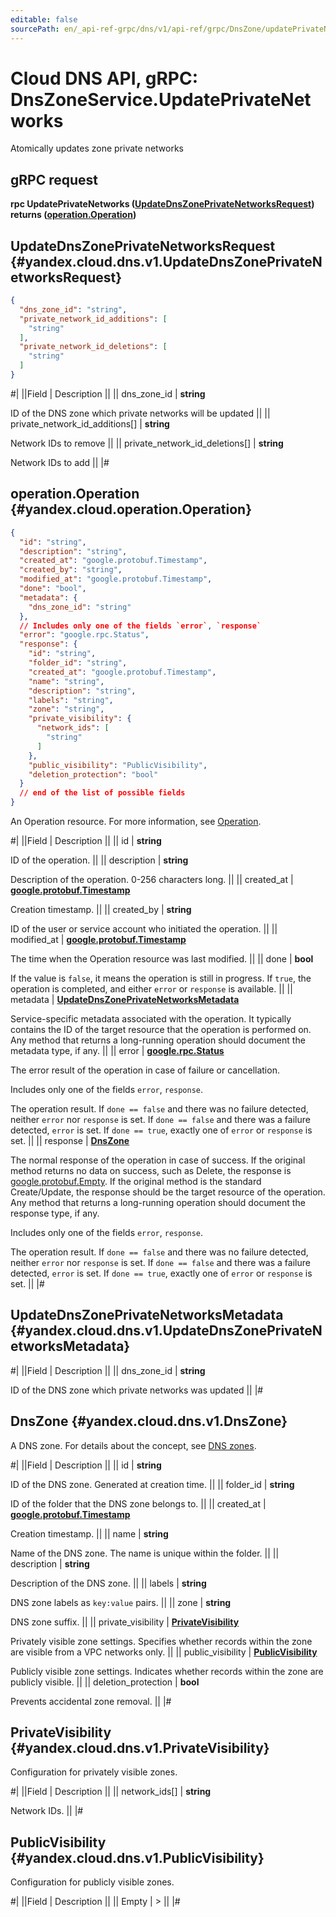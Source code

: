 ```yaml
---
editable: false
sourcePath: en/_api-ref-grpc/dns/v1/api-ref/grpc/DnsZone/updatePrivateNetworks.md
---
```


# Cloud DNS API, gRPC: DnsZoneService.UpdatePrivateNetworks

Atomically updates zone private networks

## gRPC request

**rpc UpdatePrivateNetworks ([UpdateDnsZonePrivateNetworksRequest](#yandex.cloud.dns.v1.UpdateDnsZonePrivateNetworksRequest)) returns ([operation.Operation](#yandex.cloud.operation.Operation))**

## UpdateDnsZonePrivateNetworksRequest {#yandex.cloud.dns.v1.UpdateDnsZonePrivateNetworksRequest}

```json
{
  "dns_zone_id": "string",
  "private_network_id_additions": [
    "string"
  ],
  "private_network_id_deletions": [
    "string"
  ]
}
```

#|
||Field | Description ||
|| dns_zone_id | **string**

ID of the DNS zone which private networks will be updated ||
|| private_network_id_additions[] | **string**

Network IDs to remove ||
|| private_network_id_deletions[] | **string**

Network IDs to add ||
|#

## operation.Operation {#yandex.cloud.operation.Operation}

```json
{
  "id": "string",
  "description": "string",
  "created_at": "google.protobuf.Timestamp",
  "created_by": "string",
  "modified_at": "google.protobuf.Timestamp",
  "done": "bool",
  "metadata": {
    "dns_zone_id": "string"
  },
  // Includes only one of the fields `error`, `response`
  "error": "google.rpc.Status",
  "response": {
    "id": "string",
    "folder_id": "string",
    "created_at": "google.protobuf.Timestamp",
    "name": "string",
    "description": "string",
    "labels": "string",
    "zone": "string",
    "private_visibility": {
      "network_ids": [
        "string"
      ]
    },
    "public_visibility": "PublicVisibility",
    "deletion_protection": "bool"
  }
  // end of the list of possible fields
}
```

An Operation resource. For more information, see [Operation](/docs/api-design-guide/concepts/operation).

#|
||Field | Description ||
|| id | **string**

ID of the operation. ||
|| description | **string**

Description of the operation. 0-256 characters long. ||
|| created_at | **[google.protobuf.Timestamp](https://developers.google.com/protocol-buffers/docs/reference/google.protobuf#timestamp)**

Creation timestamp. ||
|| created_by | **string**

ID of the user or service account who initiated the operation. ||
|| modified_at | **[google.protobuf.Timestamp](https://developers.google.com/protocol-buffers/docs/reference/google.protobuf#timestamp)**

The time when the Operation resource was last modified. ||
|| done | **bool**

If the value is `false`, it means the operation is still in progress.
If `true`, the operation is completed, and either `error` or `response` is available. ||
|| metadata | **[UpdateDnsZonePrivateNetworksMetadata](#yandex.cloud.dns.v1.UpdateDnsZonePrivateNetworksMetadata)**

Service-specific metadata associated with the operation.
It typically contains the ID of the target resource that the operation is performed on.
Any method that returns a long-running operation should document the metadata type, if any. ||
|| error | **[google.rpc.Status](https://cloud.google.com/tasks/docs/reference/rpc/google.rpc#status)**

The error result of the operation in case of failure or cancellation.

Includes only one of the fields `error`, `response`.

The operation result.
If `done == false` and there was no failure detected, neither `error` nor `response` is set.
If `done == false` and there was a failure detected, `error` is set.
If `done == true`, exactly one of `error` or `response` is set. ||
|| response | **[DnsZone](#yandex.cloud.dns.v1.DnsZone)**

The normal response of the operation in case of success.
If the original method returns no data on success, such as Delete,
the response is [google.protobuf.Empty](https://developers.google.com/protocol-buffers/docs/reference/google.protobuf#google.protobuf.Empty).
If the original method is the standard Create/Update,
the response should be the target resource of the operation.
Any method that returns a long-running operation should document the response type, if any.

Includes only one of the fields `error`, `response`.

The operation result.
If `done == false` and there was no failure detected, neither `error` nor `response` is set.
If `done == false` and there was a failure detected, `error` is set.
If `done == true`, exactly one of `error` or `response` is set. ||
|#

## UpdateDnsZonePrivateNetworksMetadata {#yandex.cloud.dns.v1.UpdateDnsZonePrivateNetworksMetadata}

#|
||Field | Description ||
|| dns_zone_id | **string**

ID of the DNS zone which private networks was updated ||
|#

## DnsZone {#yandex.cloud.dns.v1.DnsZone}

A DNS zone. For details about the concept, see [DNS zones](/docs/dns/concepts/dns-zone).

#|
||Field | Description ||
|| id | **string**

ID of the DNS zone. Generated at creation time. ||
|| folder_id | **string**

ID of the folder that the DNS zone belongs to. ||
|| created_at | **[google.protobuf.Timestamp](https://developers.google.com/protocol-buffers/docs/reference/google.protobuf#timestamp)**

Creation timestamp. ||
|| name | **string**

Name of the DNS zone.
The name is unique within the folder. ||
|| description | **string**

Description of the DNS zone. ||
|| labels | **string**

DNS zone labels as `key:value` pairs. ||
|| zone | **string**

DNS zone suffix. ||
|| private_visibility | **[PrivateVisibility](#yandex.cloud.dns.v1.PrivateVisibility)**

Privately visible zone settings.
Specifies whether records within the zone are visible from a VPC networks only. ||
|| public_visibility | **[PublicVisibility](#yandex.cloud.dns.v1.PublicVisibility)**

Publicly visible zone settings.
Indicates whether records within the zone are publicly visible. ||
|| deletion_protection | **bool**

Prevents accidental zone removal. ||
|#

## PrivateVisibility {#yandex.cloud.dns.v1.PrivateVisibility}

Configuration for privately visible zones.

#|
||Field | Description ||
|| network_ids[] | **string**

Network IDs. ||
|#

## PublicVisibility {#yandex.cloud.dns.v1.PublicVisibility}

Configuration for publicly visible zones.

#|
||Field | Description ||
|| Empty | > ||
|#